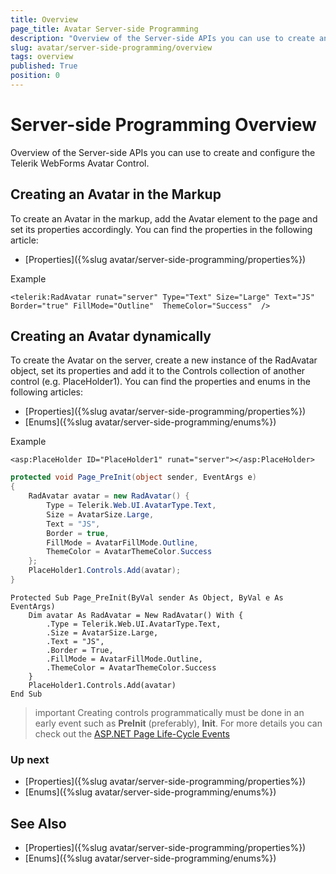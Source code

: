 ```yaml
---
title: Overview
page_title: Avatar Server-side Programming
description: "Overview of the Server-side APIs you can use to create and configure the Telerik WebForms Avatar Control."
slug: avatar/server-side-programming/overview
tags: overview
published: True
position: 0
---
```


# Server-side Programming Overview

Overview of the Server-side APIs you can use to create and configure the Telerik WebForms Avatar Control.

## Creating an Avatar in the Markup

To create an Avatar in the markup, add the Avatar element to the page and set its properties accordingly. You can find the properties in the following article: 
- [Properties]({%slug avatar/server-side-programming/properties%})

Example

````ASP.NET
<telerik:RadAvatar runat="server" Type="Text" Size="Large" Text="JS" Border="true" FillMode="Outline"  ThemeColor="Success"  />
````

## Creating an Avatar dynamically

To create the Avatar on the server, create a new instance of the RadAvatar object, set its properties and add it to the Controls collection of another control (e.g. PlaceHolder1).  You can find the properties and enums in the following articles:
- [Properties]({%slug avatar/server-side-programming/properties%})
- [Enums]({%slug avatar/server-side-programming/enums%})

Example

````ASP.NET
<asp:PlaceHolder ID="PlaceHolder1" runat="server"></asp:PlaceHolder>
````

````C#
protected void Page_PreInit(object sender, EventArgs e)
{
    RadAvatar avatar = new RadAvatar() {
        Type = Telerik.Web.UI.AvatarType.Text,
        Size = AvatarSize.Large,
        Text = "JS",
        Border = true,
        FillMode = AvatarFillMode.Outline,
        ThemeColor = AvatarThemeColor.Success
    };
    PlaceHolder1.Controls.Add(avatar);
}
````
````VB
Protected Sub Page_PreInit(ByVal sender As Object, ByVal e As EventArgs)
    Dim avatar As RadAvatar = New RadAvatar() With {
        .Type = Telerik.Web.UI.AvatarType.Text,
        .Size = AvatarSize.Large,
        .Text = "JS",
        .Border = True,
        .FillMode = AvatarFillMode.Outline,
        .ThemeColor = AvatarThemeColor.Success
    }
    PlaceHolder1.Controls.Add(avatar)
End Sub
````

>important Creating controls programmatically must be done in an early event such as **PreInit** (preferably), **Init**. For more details you can check out the [ASP.NET Page Life-Cycle Events](https://learn.microsoft.com/en-us/previous-versions/aspnet/ms178472(v=vs.100)#life-cycle-events)

### Up next

- [Properties]({%slug avatar/server-side-programming/properties%})
- [Enums]({%slug avatar/server-side-programming/enums%})

## See Also

- [Properties]({%slug avatar/server-side-programming/properties%})
- [Enums]({%slug avatar/server-side-programming/enums%})
